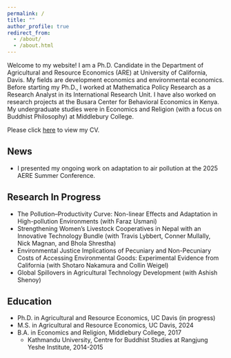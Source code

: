 ```yaml
---
permalink: /
title: ""
author_profile: true
redirect_from: 
  - /about/
  - /about.html
---
```


Welcome to my website! I am a Ph.D. Candidate in the Department of Agricultural and Resource Economics (ARE) at University of California, Davis. My fields are development economics and environmental economics. Before starting my Ph.D., I worked at Mathematica Policy Research as a Research Analyst in its International Research Unit. I have also worked on research projects at the Busara Center for Behavioral Economics in Kenya. My undergraduate studies were in Economics and Religion (with a focus on Buddhist Philosophy) at Middlebury College.

Please click [here](/files/BrooksCV.pdf "Matt's CV") to view my CV.

## News

* I presented my ongoing work on adaptation to air pollution at the 2025 AERE Summer Conference.

## Research In Progress
* The Pollution–Productivity Curve: Non-linear Effects and Adaptation in High-pollution Environments (with Faraz Usmani)
* Strengthening Women’s Livestock Cooperatives in Nepal with an Innovative Technology Bundle (with Travis Lybbert, Conner Mullally, Nick Magnan, and Bhola Shrestha)
* Environmental Justice Implications of Pecuniary and Non-Pecuniary Costs of Accessing Environmental Goods: Experimental Evidence from California (with Shotaro Nakamura and Collin Weigel)
* Global Spillovers in Agricultural Technology Development (with Ashish Shenoy)

## Education
* Ph.D. in Agricultural and Resource Economics, UC Davis (in progress)
* M.S. in Agricultural and Resource Economics, UC Davis, 2024
* B.A. in Economics and Religion, Middlebury College, 2017
  * Kathmandu University, Centre for Buddhist Studies at Rangjung Yeshe Institute, 2014-2015
